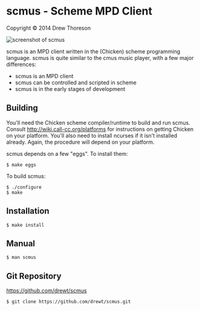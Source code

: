 scmus - Scheme MPD Client
=========================

Copyright © 2014 Drew Thoreson

![screenshot of scmus](https://raw.github.com/drewt/scmus/master/screens/scmus.png "scmus - queue view")

scmus is an MPD client written in the (Chicken) scheme programming language.
scmus is quite similar to the cmus music player, with a few major differences:

* scmus is an MPD client
* scmus can be controlled and scripted in scheme
* scmus is in the early stages of development


Building
--------

You'll need the Chicken scheme compiler/runtime to build and run scmus.
Consult http://wiki.call-cc.org/platforms for instructions on getting Chicken
on your platform.  You'll also need to install ncurses if it isn't installed
already.  Again, the procedure will depend on your platform.

scmus depends on a few "eggs".  To install them:

    $ make eggs

To build scmus:

    $ ./configure
    $ make


Installation
------------

    $ make install


Manual
------

    $ man scmus


Git Repository
--------------

https://github.com/drewt/scmus

    $ git clone https://github.com/drewt/scmus.git
